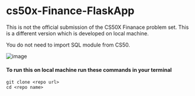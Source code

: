 # cs50x-Finance-FlaskApp

This is not the official submission of the CS50X Finanace problem set.
This is a different version which is developed on local machine.

You do not need to import SQL module from CS50.

![image](https://user-images.githubusercontent.com/38485662/199548453-f183d633-5616-4539-87af-9229c5fcd7ae.png)

#### To run this on local machine run these commands in your terminal
```
git clone <repo url>
cd <repo name>
```

